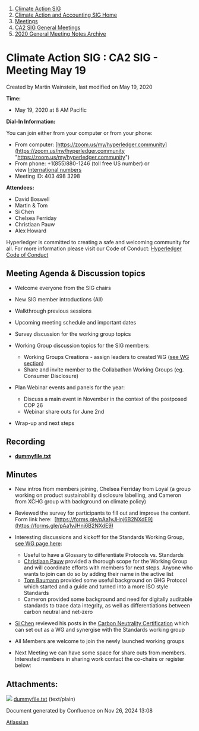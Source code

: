 1. [Climate Action SIG](index.html)
2. [Climate Action and Accounting SIG Home](Climate-Action-and-Accounting-SIG-Home_19005445.html)
3. [Meetings](Meetings_19005583.html)
4. [CA2 SIG General Meetings](CA2-SIG-General-Meetings_19006785.html)
5. [2020 General Meeting Notes Archive](2020-General-Meeting-Notes-Archive_19005643.html)

# Climate Action SIG : CA2 SIG - Meeting May 19

Created by Martin Wainstein, last modified on May 19, 2020

**Time:**

- May 19, 2020 at 8 AM Pacific

**Dial-In Information:**

You can join either from your computer or from your phone:

- From computer: [https://zoom.us/my/hyperledger.community](https://zoom.us/my/hyperledger.community "https://zoom.us/my/hyperledger.community")
- From phone: +1(855)880-1246 (toll free US number) or view [International numbers](https://zoom.us/u/bAaJoyznp)
- Meeting ID: 403 498 3298

**Attendees:**

- David Boswell
- Martin &amp; Tom
- Si Chen
- Chelsea Ferriday
- Christiaan Pauw
- Alex Howard

Hyperledger is committed to creating a safe and welcoming community for all. For more information please visit our Code of Conduct: [Hyperledger Code of Conduct](https://lf-hyperledger.atlassian.net/wiki/display/HYP/Hyperledger+Code+of+Conduct)

## **Meeting Agenda &amp; Discussion topics**

- Welcome everyone from the SIG chairs
- New SIG member introductions (All)
- Walkthrough previous sessions
- Upcoming meeting schedule and important dates
- Survey discussion for the working group topics
- Working Group discussion topics for the SIG members: 
  
  - Working Groups Creations - assign leaders to created WG ([see WG section](Working-Groups_19005701.html))
  - Share and invite member to the Collabathon Working Groups (eg. Consumer Disclosure)
- Plan Webinar events and panels for the year:
  
  - Discuss a main event in November in the context of the postposed COP 26
  - Webinar share outs for June 2nd
- Wrap-up and next steps

## **Recording**

- [**dummyfile.txt**](#)

## **Minutes**

- New intros from members joining, Chelsea Ferriday from Loyal (a group working on product sustainability disclosure labelling, and Cameron from XCHG group with background on climate policy)
- Reviewed the survey for participants to fill out and improve the content. Form link here:  [https://forms.gle/pAa1yJHnj6B2NXdE9](https://forms.gle/pAa1yJHnj6B2NXdE9)
- Interesting discussions and kickoff for the Standards Working Group, [see WG page here](Standards-WG_19005755.html):
  
  - Useful to have a Glossary to differentiate Protocols vs. Standards
  - [Christiaan Pauw](https://lf-hyperledger.atlassian.net/wiki/people/5d7546015a4d810d2c4dc927?ref=confluence) provided a thorough scope for the Working Group and will coordinate efforts with members for next steps. Anyone who wants to join can do so by adding their name in the active list
  - [Tom Baumann](https://lf-hyperledger.atlassian.net/wiki/people/712020:14d5259a-b44f-4c1b-b62a-c61d0d32a595?ref=confluence) provided some useful background on GHG Protocol which started and a guide and turned into a more ISO style Standards
  - Cameron provided some background and need for digitally auditable standards to trace data integrity, as well as differentiations between carbon neutral and net-zero
- [Si Chen](https://lf-hyperledger.atlassian.net/wiki/people/557058:c49c10c4-25bf-4187-b582-b521c3c33223?ref=confluence) reviewed his posts in the [Carbon Neutrality Certification](Carbon-Accounting-and-Certification-WG_19005779.html) which can set out as a WG and synergise with the Standards working group
- All Members are welcome to join the newly launched working groups
- Next Meeting we can have some space for share outs from members. Interested members in sharing work contact the co-chairs or register below:

## Attachments:

![](images/icons/bullet_blue.gif) [dummyfile.txt](attachments/19005800/19005810.txt) (text/plain)

Document generated by Confluence on Nov 26, 2024 13:08

[Atlassian](http://www.atlassian.com/)
